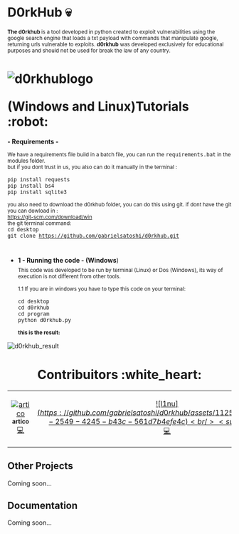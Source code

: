 #  D0rkHub :skull: 
**<sub>The d0rkhub  </sub>** <sub> is a tool developed in python created to exploit vulnerabilities using the google search engine that loads a txt payload with
commands that manipulate google, returning urls vulnerable to exploits. **d0rkhub** was developed exclusively for educational purposes and should not be used for
break the law of any country. </sub>

<h1>
  <p align='center'>

  ![d0rkhublogo](https://github.com/gabrielsatoshi/d0rkhub/assets/112598996/c49e6f31-46ac-43d4-a2d3-1e8a808a5cb7)

  </p>
(Windows and Linux)Tutorials :robot:
</h1>

 **- Requirements -**

<sub>We have a requirements file build in a batch file, you can run the <kbd>requirements.bat</kbd> in the modules folder.<br> but if you dont trust in us, you also can do it manually in the terminal : <br><br> <kbd>pip install requests<br>pip install bs4<br>pip install sqlite3 </kbd><br><br>
you also need to download the d0rkhub folder, you can do this using git. if dont have the git you can dowload in : <br>
<a>https://git-scm.com/download/win</a><br>
the git terminal command:<br>
<kbd>cd desktop<br>git clone https://github.com/gabrielsatoshi/d0rkhub.git</kbd>
</sub>

#


- **1 - Running the code - (Windows**)<br>
<sub>This code was developed to be run by terminal (Linux) or Dos (Windows), its way of execution is not different from other tools.<br><br>
1.1 If you are in windows you have to type this code on your terminal:<br><br> <kbd> cd desktop<br> cd d0rkhub <br> cd program <br> python d0rkhub.py</kbd>
<br> <br>
**this is the result:**
  </sub>
  
![d0rkhub_result](https://github.com/gabrielsatoshi/d0rkhub/assets/112598996/4ba9288c-b2bc-497b-84bd-e790d78809c8)

#


#


<h1 align="center" color="red">
Contribuitors :white_heart:
</h1>

<table align="center">
  <tr>
    <td align="center" width="300px"><a href="https://github.com/ArthurDants">

  ![artico](https://github.com/gabrielsatoshi/d0rkhub/assets/112598996/086eea19-d4d6-4261-93ed-b7968bdbacee)
  <br /><sub><b>artico</b></sub></a><br /><a href="https://github.com/ArthurDants" title="Code">💻</a></td>
    
  <td align="center"><a href="https://github.com/gabrielsatoshi">
  
  ![l1nu$](https://github.com/gabrielsatoshi/d0rkhub/assets/112598996/e4749a1b-2549-4245-b43c-561d7b4efe4c)
<br /><sub><b>l1nu$</b></sub></a><br /><a href="z" title="Answering Questions"></a> <a href="https://github.com/gabrielsatoshi" title="Code">💻</a> <a href="https://github.com/gabrielsatoshi" title="Documentation"></a> </td>
  </tr>
</table>


## Other Projects

Coming soon...


## Documentation

Coming soon...


